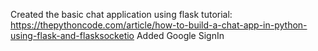 Created the basic chat application using flask tutorial:  https://thepythoncode.com/article/how-to-build-a-chat-app-in-python-using-flask-and-flasksocketio
Added Google SignIn
